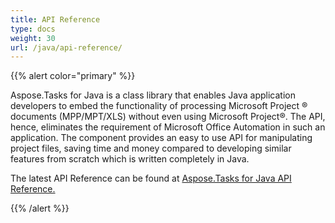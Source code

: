 ```yaml
---
title: API Reference
type: docs
weight: 30
url: /java/api-reference/
---
```


{{% alert color="primary" %}} 

Aspose.Tasks for Java is a class library that enables Java application developers to embed the functionality of processing Microsoft Project ® documents (MPP/MPT/XLS) without even using Microsoft Project®. The API, hence, eliminates the requirement of Microsoft Office Automation in such an application. The component provides an easy to use API for manipulating project files, saving time and money compared to developing similar features from scratch which is written completely in Java.

The latest API Reference can be found at [Aspose.Tasks for Java API Reference.](https://apireference.aspose.com/tasks/java)

{{% /alert %}}

